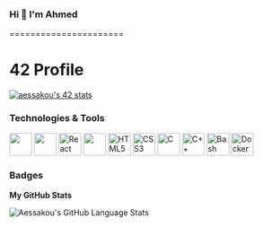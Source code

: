 ### Hi 👋 I'm Ahmed
======================

# 42 Profile

[![aessakou's 42 stats](https://badge.mediaplus.ma/darkblue/aessakou)](https://github.com/oakoudad/badge42)

### Technologies & Tools
<p align="left">
    <img src="https://cdn.jsdelivr.net/gh/devicons/devicon/icons/python/python-original.svg" width="40" height="40"/>
    <img src="https://cdn.jsdelivr.net/gh/devicons/devicon/icons/django/django-plain.svg" width="40" height="40"/>
    <img src="https://cdn.jsdelivr.net/gh/devicons/devicon/icons/react/react-original.svg" width="40" height="40" alt="React"/>
    <img src="https://cdn.jsdelivr.net/gh/devicons/devicon/icons/javascript/javascript-original.svg" width="40" height="40"/>
    <img src="https://cdn.jsdelivr.net/gh/devicons/devicon/icons/html5/html5-original.svg" width="40" height="40" alt="HTML5"/>
    <img src="https://cdn.jsdelivr.net/gh/devicons/devicon/icons/css3/css3-original.svg" width="40" height="40" alt="CSS3"/>
    <img src="https://cdn.jsdelivr.net/gh/devicons/devicon/icons/c/c-original.svg" width="40" height="40" alt="C"/>
    <img src="https://cdn.jsdelivr.net/gh/devicons/devicon/icons/cplusplus/cplusplus-original.svg" width="40" height="40" alt="C++"/>
    <img src="https://cdn.jsdelivr.net/gh/devicons/devicon/icons/bash/bash-original.svg" width="40" height="40" alt="Bash"/>
    <img src="https://cdn.jsdelivr.net/gh/devicons/devicon/icons/docker/docker-original.svg" width="40" height="40" alt="Docker"/>
</p>




### Badges

<b>My GitHub Stats</b>

![Aessakou's GitHub Language Stats](https://github-readme-stats.vercel.app/api/top-langs/?username=aessakou&layout=compact)


<!-- ![Your GitHub Stats](https://github-readme-stats.vercel.app/api?username=aessakou&count_private=true&show_icons=true) -->

